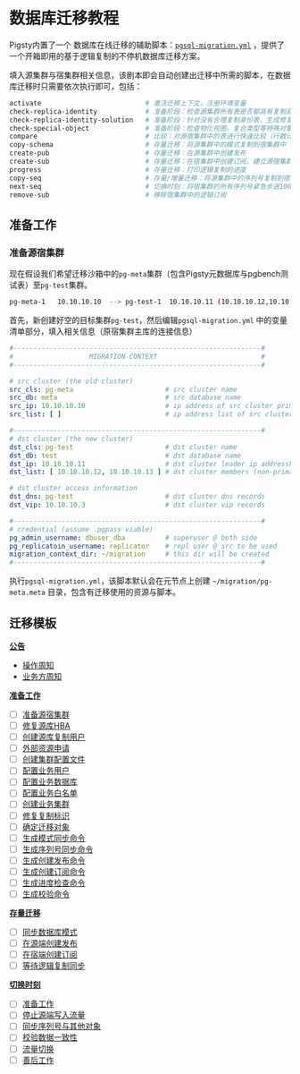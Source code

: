 # 数据库迁移教程

Pigsty内置了一个 数据库在线迁移的辅助脚本：[`pgsql-migration.yml`](p-pgsql.md#pgsql-migration) ，提供了一个开箱即用的基于逻辑复制的不停机数据库迁移方案。

填入源集群与宿集群相关信息，该剧本即会自动创建出迁移中所需的脚本，在数据库迁移时只需要依次执行即可，包括：

```bash
activate                          # 激活迁移上下文，注册环境变量
check-replica-identity            # 准备阶段：检查源集群所有表是否都具有复制身份（主键，或非空唯一候选键）
check-replica-identity-solution   # 准备阶段：针对没有合理复制身份表，生成修复SQL语句
check-special-object              # 准备阶段：检查物化视图，复合类型等特殊对象
compare                           # 比较：对源宿集群中的表进行快速比较（行数计算）
copy-schema                       # 存量迁移：将源集群中的模式复制到宿集群中（可以幂等执行）
create-pub                        # 存量迁移：在源集群中创建发布
create-sub                        # 存量迁移：在宿集群中创建订阅，建立源宿集群之间的逻辑复制
progress                          # 存量迁移：打印逻辑复制的进度
copy-seq                          # 存量/增量迁移：将源集群中的序列号复制到宿集群中（可以幂等执行，在切换时需要再次执行）
next-seq                          # 切换时刻：将宿集群的所有序列号紧急步进1000，以避免主键冲突。
remove-sub                        # 移除宿集群中的逻辑订阅
```


## 准备工作

### 准备源宿集群

现在假设我们希望迁移沙箱中的`pg-meta`集群（包含Pigsty元数据库与pgbench测试表）至`pg-test`集群。

```bash
pg-meta-1	10.10.10.10  --> pg-test-1	10.10.10.11 (10.10.10.12,10.10.10.13)
```

首先，新创建好空的目标集群`pg-test`，然后编辑`pgsql-migration.yml` 中的变量清单部分，填入相关信息（原宿集群主库的连接信息）

```yaml
#--------------------------------------------------------------#
#                   MIGRATION CONTEXT                          #
#--------------------------------------------------------------#

# src cluster (the old cluster)
src_cls: pg-meta                       # src cluster name
src_db: meta                           # src database name
src_ip: 10.10.10.10                    # ip address of src cluster primary
src_list: [ ]                          # ip address list of src cluster members (non-primary)

#--------------------------------------------------------------#
# dst cluster (the new cluster)
dst_cls: pg-test                       # dst cluster name
dst_db: test                           # dst database name
dst_ip: 10.10.10.11                    # dst cluster leader ip addressh
dst_list: [ 10.10.10.12, 10.10.10.13 ] # dst cluster members (non-primary)

# dst cluster access information
dst_dns: pg-test                       # dst cluster dns records
dst_vip: 10.10.10.3                    # dst cluster vip records

#--------------------------------------------------------------#
# credential (assume .pgpass viable)
pg_admin_username: dbuser_dba          # superuser @ both side
pg_replicatoin_username: replicator    # repl user @ src to be used
migration_context_dir: ~/migration     # this dir will be created
#--------------------------------------------------------------#

```

执行`pgsql-migration.yml`，该脚本默认会在元节点上创建 `~/migration/pg-meta.meta` 目录，包含有迁移使用的资源与脚本。


## 迁移模板

[**公告**](#公告)

* [操作周知](#操作周知)
* [业务方周知](#业务方周知)

[**准备工作**](#准备工作)

* [ ] [准备源宿集群](#准备源宿集群)
* [ ] [修复源库HBA](#修复源库HBA)
* [ ] [创建源库复制用户](#创建源库复制用户)
* [ ] [外部资源申请](#外部资源申请)
* [ ] [创建集群配置文件](#创建集群配置文件)
* [ ] [配置业务用户](#配置业务用户)
* [ ] [配置业务数据库](#配置业务数据库)
* [ ] [配置业务白名单](#配置业务白名单)
* [ ] [创建业务集群](#创建业务集群)
* [ ] [修复复制标识](#修复复制标识)
* [ ] [确定迁移对象](#确定迁移对象)
* [ ] [生成模式同步命令](#生成模式同步命令)
* [ ] [生成序列号同步命令](#生成序列号同步命令)
* [ ] [生成创建发布命令](#生成创建发布命令)
* [ ] [生成创建订阅命令](#生成创建订阅命令)
* [ ] [生成进度检查命令](#生成进度检查命令)
* [ ] [生成校验命令](#生成校验命令)

[**存量迁移**](#存量迁移)

- [ ] [同步数据库模式](#同步数据库模式)
- [ ] [在源端创建发布](#在源端创建发布)
- [ ] [在宿端创建订阅](#在宿端创建订阅)
- [ ] [等待逻辑复制同步](#等待逻辑复制同步)

[**切换时刻**](#切换时刻)

- [ ] [准备工作](#准备工作)
- [ ] [停止源端写入流量](#停止源端写入流量)
- [ ] [同步序列号与其他对象](#同步序列号与其他对象)
- [ ] [校验数据一致性](#同步序列号与其他对象)
- [ ] [流量切换](#流量切换)
- [ ] [善后工作](#善后工作)
